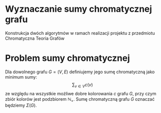 # Wyznaczanie sumy chromatycznej grafu
Konstrukcja dwóch algorytmów w ramach realizacji projektu z przedmiotu Chromatyczna Teoria Grafów
# Problem sumy chromatycznej
Dla dowolnego grafu $G=(V,E)$ definiujemy jego sumę chromatyczną jako minimum sumy: $$\sum_{v\in V} c(v)$$ ze względu na wszystkie możliwe dobre kolorowania $c$ grafu $G$, przy czym zbiór kolorów jest podzbiorem $\mathbb{N}_{+}$. Sumę chromatyczną grafu $G$ oznaczać będziemy $\Sigma(G)$.
